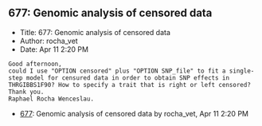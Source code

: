 ## 677: Genomic analysis of censored data

- Title: 677: Genomic analysis of censored data
- Author: rocha_vet
- Date: Apr 11 2:20 PM

```
Good afternoon,
could I use "OPTION censored" plus "OPTION SNP_file" to fit a single-step model for censured data in order to obtain SNP effects in THRGIBBS1F90? How to specify a trait that is right or left censored? Thank you.
Raphael Rocha Wenceslau.
```

- [677](0677.md): Genomic analysis of censored data by rocha_vet, Apr 11 2:20 PM
